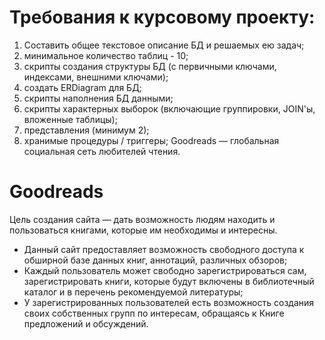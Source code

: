 # Требования к курсовому проекту:
1. Составить общее текстовое описание БД и решаемых ею задач;
2. минимальное количество таблиц - 10;
3. скрипты создания структуры БД (с первичными ключами, индексами, внешними ключами);
4. создать ERDiagram для БД;
5. скрипты наполнения БД данными;
6. скрипты характерных выборок (включающие группировки, JOIN'ы, вложенные таблицы);
7. представления (минимум 2);
8. хранимые процедуры / триггеры;
Goodreads — глобальная социальная сеть любителей чтения.

# Goodreads
Цель создания сайта — дать возможность людям находить и пользоваться книгами, которые им необходимы и интересны. 
- Данный сайт предоставляет возможность свободного доступа к обширной базе данных книг, аннотаций, различных обзоров;
- Каждый пользователь может свободно зарегистрироваться сам, зарегистрировать книги, которые будут включены в библиотечный каталог и в перечень рекомендуемой литературы;
- У зарегистрированных пользователей есть возможность создания своих собственных групп по интересам, обращаясь к Книге предложений и обсуждений.
